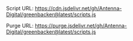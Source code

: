 Script URL: https://cdn.jsdelivr.net/gh/Antenna-Digital/greenbacker@latest/scripts.js

Purge URL: https://purge.jsdelivr.net/gh/Antenna-Digital/greenbacker@latest/scripts.js

<script src="https://cdn.jsdelivr.net/gh/Antenna-Digital/greenbacker@latest/scripts.js"></script>
